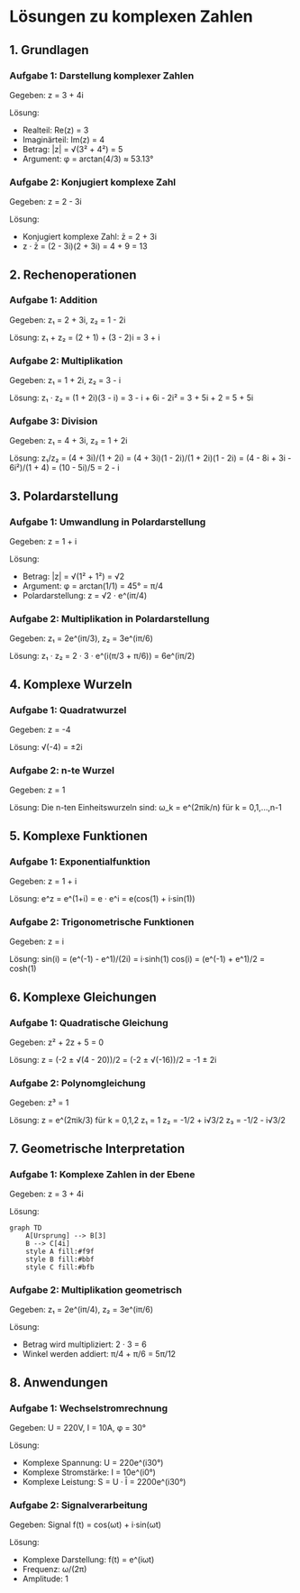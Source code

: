 # Lösungen zu komplexen Zahlen

## 1. Grundlagen

### Aufgabe 1: Darstellung komplexer Zahlen
Gegeben: z = 3 + 4i

Lösung:
- Realteil: Re(z) = 3
- Imaginärteil: Im(z) = 4
- Betrag: |z| = √(3² + 4²) = 5
- Argument: φ = arctan(4/3) ≈ 53.13°

### Aufgabe 2: Konjugiert komplexe Zahl
Gegeben: z = 2 - 3i

Lösung:
- Konjugiert komplexe Zahl: z̄ = 2 + 3i
- z · z̄ = (2 - 3i)(2 + 3i) = 4 + 9 = 13

## 2. Rechenoperationen

### Aufgabe 1: Addition
Gegeben: z₁ = 2 + 3i, z₂ = 1 - 2i

Lösung:
z₁ + z₂ = (2 + 1) + (3 - 2)i = 3 + i

### Aufgabe 2: Multiplikation
Gegeben: z₁ = 1 + 2i, z₂ = 3 - i

Lösung:
z₁ · z₂ = (1 + 2i)(3 - i) = 3 - i + 6i - 2i² = 3 + 5i + 2 = 5 + 5i

### Aufgabe 3: Division
Gegeben: z₁ = 4 + 3i, z₂ = 1 + 2i

Lösung:
z₁/z₂ = (4 + 3i)/(1 + 2i) = (4 + 3i)(1 - 2i)/(1 + 2i)(1 - 2i) = (4 - 8i + 3i - 6i²)/(1 + 4) = (10 - 5i)/5 = 2 - i

## 3. Polardarstellung

### Aufgabe 1: Umwandlung in Polardarstellung
Gegeben: z = 1 + i

Lösung:
- Betrag: |z| = √(1² + 1²) = √2
- Argument: φ = arctan(1/1) = 45° = π/4
- Polardarstellung: z = √2 · e^(iπ/4)

### Aufgabe 2: Multiplikation in Polardarstellung
Gegeben: z₁ = 2e^(iπ/3), z₂ = 3e^(iπ/6)

Lösung:
z₁ · z₂ = 2 · 3 · e^(i(π/3 + π/6)) = 6e^(iπ/2)

## 4. Komplexe Wurzeln

### Aufgabe 1: Quadratwurzel
Gegeben: z = -4

Lösung:
√(-4) = ±2i

### Aufgabe 2: n-te Wurzel
Gegeben: z = 1

Lösung:
Die n-ten Einheitswurzeln sind:
ω_k = e^(2πik/n) für k = 0,1,...,n-1

## 5. Komplexe Funktionen

### Aufgabe 1: Exponentialfunktion
Gegeben: z = 1 + i

Lösung:
e^z = e^(1+i) = e · e^i = e(cos(1) + i·sin(1))

### Aufgabe 2: Trigonometrische Funktionen
Gegeben: z = i

Lösung:
sin(i) = (e^(-1) - e^1)/(2i) = i·sinh(1)
cos(i) = (e^(-1) + e^1)/2 = cosh(1)

## 6. Komplexe Gleichungen

### Aufgabe 1: Quadratische Gleichung
Gegeben: z² + 2z + 5 = 0

Lösung:
z = (-2 ± √(4 - 20))/2 = (-2 ± √(-16))/2 = -1 ± 2i

### Aufgabe 2: Polynomgleichung
Gegeben: z³ = 1

Lösung:
z = e^(2πik/3) für k = 0,1,2
z₁ = 1
z₂ = -1/2 + i√3/2
z₃ = -1/2 - i√3/2

## 7. Geometrische Interpretation

### Aufgabe 1: Komplexe Zahlen in der Ebene
Gegeben: z = 3 + 4i

Lösung:
```mermaid
graph TD
    A[Ursprung] --> B[3]
    B --> C[4i]
    style A fill:#f9f
    style B fill:#bbf
    style C fill:#bfb
```

### Aufgabe 2: Multiplikation geometrisch
Gegeben: z₁ = 2e^(iπ/4), z₂ = 3e^(iπ/6)

Lösung:
- Betrag wird multipliziert: 2 · 3 = 6
- Winkel werden addiert: π/4 + π/6 = 5π/12

## 8. Anwendungen

### Aufgabe 1: Wechselstromrechnung
Gegeben: U = 220V, I = 10A, φ = 30°

Lösung:
- Komplexe Spannung: U = 220e^(i30°)
- Komplexe Stromstärke: I = 10e^(i0°)
- Komplexe Leistung: S = U · Ī = 2200e^(i30°)

### Aufgabe 2: Signalverarbeitung
Gegeben: Signal f(t) = cos(ωt) + i·sin(ωt)

Lösung:
- Komplexe Darstellung: f(t) = e^(iωt)
- Frequenz: ω/(2π)
- Amplitude: 1 
